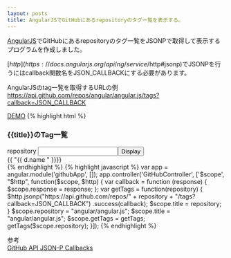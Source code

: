 ```yaml
---
layout: posts
title: AngularJSでGitHubにあるrepositoryのタグ一覧を表示する。 
---
```

[AngularJS](https://github.com/angular/angular.js/)でGitHubにあるrepositoryのタグ一覧をJSONPで取得して表示するプログラムを作成しました。    
    
[$http](https://docs.angularjs.org/api/ng/service/$http#jsonp)でJSONPを行うにはcallback関数名をJSON_CALLBACKにする必要があります。       
      
AngularJSのtag一覧を取得するURLの例      
https://api.github.com/repos/angular/angular.js/tags?callback=JSON_CALLBACK   
    
[DEMO](http://jsdo.it/38elements/github_api_angularjs_jsonp)
{% highlight html %}
<!doctype html>
<html ng-app="githubApp">
  <head>
    <script src="https://ajax.googleapis.com/ajax/libs/angularjs/1.3.0-beta.19/angular.min.js"></script>
  </head>
  <body>
    <div ng-controller="GitHubController">
      <h3>{{title}}のTag一覧</h3>
        repository&nbsp;<input ng-model="repository"><button ng-click="getTags(repository)">Display</button>
      <div ng-repeat="d in response.data">
        <div>
           {{ "{{ d.name " }}}}
        </div>
      </div>
    </div>
  </body>
</html>
{% endhighlight %}   
{% highlight javascript %}
var app = angular.module('githubApp', []);
app.controller('GitHubController', ['$scope', "$http", function($scope, $http) {
    var callback = function (response) {
        $scope.response = response;
    };
    var getTags = function(repository) {
        $http.jsonp("https://api.github.com/repos/" + repository + "/tags?callback=JSON_CALLBACK")
        .success(callback);
        $scope.title = repository;
    }
    $scope.repository = "angular/angular.js";
    $scope.title = "angular/angular.js";
    $scope.getTags = getTags;
    getTags($scope.repository);
}]);
{% endhighlight %}   
      
参考   
[GitHub API JSON-P Callbacks](https://developer.github.com/v3/#json-p-callbacks)
